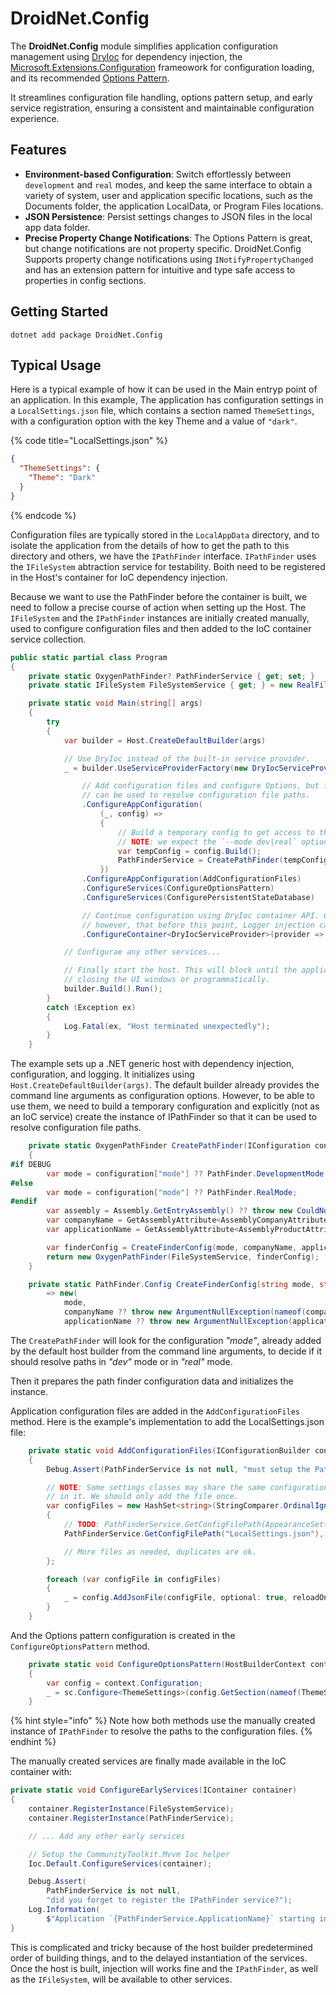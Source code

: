 # DroidNet.Config

The **DroidNet.Config** module simplifies application configuration management using [DryIoc](https://github.com/dadhi/DryIoc) for dependency injection, the [Microsoft.Extensions.Configuration](https://learn.microsoft.com/en-us/dotnet/api/microsoft.extensions.options?view=net-8.0-pp) frameowork for configuration loading, and its recommended [Options Pattern](https://learn.microsoft.com/en-us/dotnet/core/extensions/options).

It streamlines configuration file handling, options pattern setup, and early service registration, ensuring a consistent and maintainable configuration experience.

## Features

- **Environment-based Configuration**: Switch effortlessly between `development` and `real` modes, and keep the same interface to obtain a variety of system, user and application specific locations, such as the Documents folder, the application LocalData, or Program Files locations.
- **JSON Persistence**: Persist settings changes to JSON files in the local app data folder.
- **Precise Property Change Notifications**: The Options Pattern is great, but change notifications are not property specific. DroidNet.Config Supports property change notifications using `INotifyPropertyChanged` and has an extension pattern for intuitive and type safe access to properties in config sections.

## Getting Started
```shell
dotnet add package DroidNet.Config
```

## Typical Usage

Here is a typical example of how it can be used in the Main entryp point of an application. In this example, The application has configuration settings in a `LocalSettings.json` file, which contains a section named `ThemeSettings`, with a configuration option with the key Theme and a value of `"dark"`.

{% code title="LocalSettings.json" %}
```json
{
  "ThemeSettings": {
    "Theme": "Dark"
  }
}
```
{% endcode %}

Configuration files are typically stored in the `LocalAppData` directory, and to isolate the application from the details of how to get the path to this directory and others, we have the `IPathFinder` interface. `IPathFinder` uses the `IFileSystem` abtraction service for testability. Boith need to be registered in the Host's container for IoC dependency injection.

Because we want to use the PathFinder before the container is built, we need to follow a precise course of action when setting up the Host. The `IFileSystem` and the `IPathFinder` instances are initially created manually, used to configure configuration files and then added to the IoC container service collection.


```csharp
public static partial class Program
{
    private static OxygenPathFinder? PathFinderService { get; set; }
    private static IFileSystem FileSystemService { get; } = new RealFileSystem();

    private static void Main(string[] args)
    {
        try
        {
            var builder = Host.CreateDefaultBuilder(args)

            // Use DryIoc instead of the built-in service provider.
            _ = builder.UseServiceProviderFactory(new DryIocServiceProviderFactory(new Container()))

                // Add configuration files and configure Options, but first, initialize the IPathFinder instance, so it
                // can be used to resolve configuration file paths.
                .ConfigureAppConfiguration(
                    (_, config) =>
                    {
                        // Build a temporary config to get access to the command line arguments.
                        // NOTE: we expect the `--mode dev|real` optional argument.
                        var tempConfig = config.Build();
                        PathFinderService = CreatePathFinder(tempConfig);
                    })
                .ConfigureAppConfiguration(AddConfigurationFiles)
                .ConfigureServices(ConfigureOptionsPattern)
                .ConfigureServices(ConfigurePersistentStateDatabase)

                // Continue configuration using DryIoc container API. Configure early services, including Logging. Note
                // however, that before this point, Logger injection cannot be used.
                .ConfigureContainer<DryIocServiceProvider>(provider => ConfigureEarlyServices(provider.Container));

            // Configurae any other services...

            // Finally start the host. This will block until the application lifetime is terminated through CTRL+C,
            // closing the UI windows or programmatically.
            builder.Build().Run();
        }
        catch (Exception ex)
        {
            Log.Fatal(ex, "Host terminated unexpectedly");
        }
    }
```

The example sets up a .NET generic host with dependency injection, configuration, and logging. It initializes using `Host.CreateDefaultBuilder(args)`. The default builder already provides the command line arguments as configuration options. However, to be able to use them, we need to build a temporary configuration and explicitly (not as an IoC service) create the instance of IPathFinder so that it can be used to resolve configuration file paths.

```csharp
    private static OxygenPathFinder CreatePathFinder(IConfiguration configuration)
    {
#if DEBUG
        var mode = configuration["mode"] ?? PathFinder.DevelopmentMode;
#else
        var mode = configuration["mode"] ?? PathFinder.RealMode;
#endif
        var assembly = Assembly.GetEntryAssembly() ?? throw new CouldNotIdentifyMainAssemblyException();
        var companyName = GetAssemblyAttribute<AssemblyCompanyAttribute>(assembly)?.Company;
        var applicationName = GetAssemblyAttribute<AssemblyProductAttribute>(assembly)?.Product;

        var finderConfig = CreateFinderConfig(mode, companyName, applicationName);
        return new OxygenPathFinder(FileSystemService, finderConfig);
    }

    private static PathFinder.Config CreateFinderConfig(string mode, string? companyName, string? applicationName)
        => new(
            mode,
            companyName ?? throw new ArgumentNullException(nameof(companyName)),
            applicationName ?? throw new ArgumentNullException(applicationName));
```

The `CreatePathFinder` will look for the configuration _"mode"_, already added by the default host builder from the command line arguments, to decide if it should resolve paths in _"dev"_ mode or in _"real"_ mode.

Then it prepares the path finder configuration data and initializes the instance.

Application configuration files are added in the `AddConfigurationFiles` method. Here is the example's implementation to add the LocalSettings.json file:

```csharp
    private static void AddConfigurationFiles(IConfigurationBuilder config)
    {
        Debug.Assert(PathFinderService is not null, "must setup the PathFinderService before adding config files");

        // NOTE: Some settings classes may share the same configuration file, and only use a section
        // in it. We should only add the file once.
        var configFiles = new HashSet<string>(StringComparer.OrdinalIgnoreCase)
        {
            // TODO: PathFinderService.GetConfigFilePath(AppearanceSettings.ConfigFileName),
            PathFinderService.GetConfigFilePath("LocalSettings.json"),

            // More files as needed, duplicates are ok.
        };

        foreach (var configFile in configFiles)
        {
            _ = config.AddJsonFile(configFile, optional: true, reloadOnChange: true);
        }
    }
```

And the Options pattern configuration is created in the `ConfigureOptionsPattern` method.

```csharp
    private static void ConfigureOptionsPattern(HostBuilderContext context, IServiceCollection sc)
    {
        var config = context.Configuration;
        _ = sc.Configure<ThemeSettings>(config.GetSection(nameof(ThemeSettings)));
    }
```

{% hint style="info" %}
Note how both methods use the manually created instance of `IPathFinder` to resolve the paths to the configuration files.
{% endhint %}

The manually created services are finally made available in the IoC container with:

```csharp
private static void ConfigureEarlyServices(IContainer container)
{
    container.RegisterInstance(FileSystemService);
    container.RegisterInstance(PathFinderService);

    // ... Add any other early services

    // Setup the CommunityToolkit.Mvvm Ioc helper
    Ioc.Default.ConfigureServices(container);

    Debug.Assert(
        PathFinderService is not null,
        "did you forget to register the IPathFinder service?");
    Log.Information(
        $"Application `{PathFinderService.ApplicationName}` starting in `{PathFinderService.Mode}` mode");
}
```

This is complicated and tricky because of the host builder predetermined order of building things, and to the delayed instantiation of the services. Once the host is built, injection will works fine and the `IPathFinder`, as well as the `IFileSystem`, will be available to other services.
